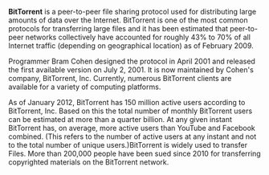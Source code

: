 **BitTorrent** is a peer-to-peer file sharing protocol used for distributing large amounts of data over the Internet. BitTorrent is one of the most common protocols for transferring large files and it has been estimated that peer-to-peer networks collectively have accounted for roughly 43% to 70% of all Internet traffic (depending on geographical location) as of February 2009.

Programmer Bram Cohen designed the protocol in April 2001 and released the first available version on July 2, 2001. It is now maintained by Cohen's company, BitTorrent, Inc. Currently, numerous BitTorrent clients are available for a variety of computing platforms.

As of January 2012, BitTorrent has 150 million active users according to BitTorrent, Inc. Based on this the total number of monthly BitTorrent users can be estimated at more than a quarter billion. At any given instant BitTorrent has, on average, more active users than YouTube and Facebook combined. (This refers to the number of active users at any instant and not to the total number of unique users.)BitTorrent is widely used to transfer Files. More than 200,000 people have been sued since 2010 for transferring copyrighted materials on the BitTorrent network.
